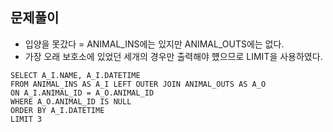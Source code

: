 ## 문제풀이
- 입양을 못갔다 = ANIMAL_INS에는 있지만 ANIMAL_OUTS에는 없다.
- 가장 오래 보호소에 있었던 세개의 경우만 출력해야 헀으므로 LIMIT을 사용하였다.

```
SELECT A_I.NAME, A_I.DATETIME
FROM ANIMAL_INS AS A_I LEFT OUTER JOIN ANIMAL_OUTS AS A_O
ON A_I.ANIMAL_ID = A_O.ANIMAL_ID
WHERE A_O.ANIMAL_ID IS NULL
ORDER BY A_I.DATETIME
LIMIT 3
```
